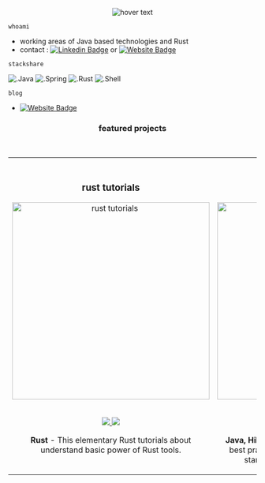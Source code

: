 <p align="center">
  <img src="https://burakcekil.com/resources/sailing_3.jpeg" title="hover text">
</p>


`whoami`

- working areas of Java based technologies and Rust
- contact : [![Linkedin Badge](https://img.shields.io/badge/-burakcekil-blue?style=flat-square&logo=Linkedin&logoColor=white&link=https://www.linkedin.com/in/burakcekil/)](https://www.linkedin.com/in/burakcekil/) or [![Website Badge](https://img.shields.io/website?down_color=red&down_message=down&label=burakcekil.com&style=flat-square&up_color=green&up_message=up&url=http%3A%2F%2Fburakcekil.com)](https://burakcekil.com)


`stackshare`

![.Java](https://img.shields.io/badge/Java-5382A1?style=for-the-badge&logo=java&logoColor=white)
![.Spring](https://img.shields.io/static/v1?style=for-the-badge&message=Spring&color=success&logo=Spring&logoColor=FFFFFF&label=)
![.Rust](https://img.shields.io/badge/Rust-E33717?style=for-the-badge&logo=rust&logoColor=white)
![.Shell](https://img.shields.io/badge/Shell_Script-121011?style=for-the-badge&logo=gnu-bash&logoColor=white)

`blog`

- [![Website Badge](https://img.shields.io/website?down_color=red&down_message=down&label=blog.burakcekil.com&style=flat-square&up_color=green&up_message=up&url=http%3A%2F%2Fburakcekil.com)](https://blog.burakcekil.com)


<h3 align="center">featured projects</h3>
<br>
<div align="center">
<table>
<tr>
<td width="50%">
<h3 align="center">rust tutorials</h3>
<div align="center">
<a href="https://github.com/cekil/rust-tutorials" target="_blank"><img src="https://burakcekil.com/resources/rust_1.jpg" width="400" alt="rust tutorials"></a>
  <br>
<br>
<p>
<a href="https://github.com/cekil/rust-tutorials" target="_blank">
<img src="https://img.shields.io/badge/CODE-dddddd?style=for-the-badge&logo=github&logoColor=black">
</a>
<a href="https://github.com/cekil/rust-tutorials" target="_blank">
<img src="https://img.shields.io/badge/-website-green?style=for-the-badge&color=E23818">
</a>
</p>
<p><strong>Rust</strong> - This elementary Rust tutorials about understand basic power of Rust tools.</p>
</div>

</td>

<td width="50%">
  <br>
<h3 align="center">hibernate practices</h3>
<div align="center">                                       
<a href="https://github.com/cekil/hibernate-practices" target="_blank"><img src="https://burakcekil.com/resources/hibernate_1.jpg" width="400" alt="hibernate practices"></a>
<br>
<br>
<p>
<a href="https://github.com/cekil/hibernate-practices" target="_blank">
<img src="https://img.shields.io/badge/CODE-dddddd?style=for-the-badge&logo=github&logoColor=black">
</a>
<a href="https://github.com/cekil/hibernate-practices" target="_blank">
<img src="https://img.shields.io/badge/-website-green?style=for-the-badge&color=2d358f">
</a>
</p>
</p><strong>Java, Hibernate, Spring Data</strong> - This is hibernate best practices usage with Spring Data to every starter project should care best points.</p>
</div>
</td>
</tr>                                                               
</table>                                                                                 
</div>
<br>


